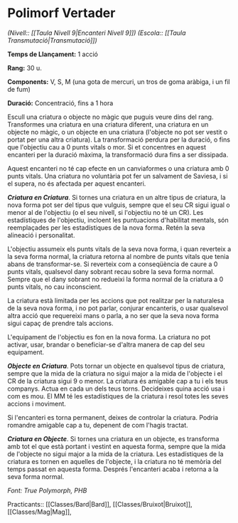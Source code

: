 # Polimorf Vertader

*(Nivell:: [[Taula Nivell 9|Encanteri Nivell 9]]) (Escola:: [[Taula Transmutació|Transmutació]])*

**Temps de Llançament:** 1 acció

**Rang:** 30 u.

**Components:** V, S, M (una gota de mercuri, un tros de goma aràbiga, i un fil de fum)

**Duració:** Concentració, fins a 1 hora

Escull una criatura o objecte no màgic que puguis veure dins del rang. Transformes una criatura en una criatura diferent, una criatura en un objecte no màgic, o un objecte en una criatura (l'objecte no pot ser vestit o portat per una altra criatura). La transformació perdura per la duració, o fins que l'objectiu cau a 0 punts vitals o mor. Si et concentres en aquest encanteri per la duració màxima, la transformació dura fins a ser dissipada.

Aquest encanteri no té cap efecte en un canviaformes o una criatura amb 0 punts vitals. Una criatura no voluntària pot fer un salvament de Saviesa, i si el supera, no és afectada per aquest encanteri.

***Criatura en Criatura***. Si tornes una criatura en un altre tipus de criatura, la nova forma pot ser del tipus que vulguis, sempre que el seu CR sigui igual o menor al de l'objectiu (o el seu nivell, si l'objectiu no té un CR). Les estadístiques de l'objectiu, incloent les puntuacions d'habilitat mentals, són reemplaçades per les estadístiques de la nova forma. Retén la seva alineació i personalitat.

L'objectiu assumeix els punts vitals de la seva nova forma, i quan reverteix a la seva forma normal, la criatura retorna al nombre de punts vitals que tenia abans de transformar-se. Si reverteix com a conseqüència de caure a 0 punts vitals, qualsevol dany sobrant recau sobre la seva forma normal. Sempre que el dany sobrant no redueixi la forma normal de la criatura a 0 punts vitals, no cau inconscient.

La criatura està limitada per les accions que pot realitzar per la naturalesa de la seva nova forma, i no pot parlar, conjurar encanteris, o usar qualsevol altra acció que requereixi mans o parla, a no ser que la seva nova forma sigui capaç de prendre tals accions.

L'equipament de l'objectiu es fon en la nova forma. La criatura no pot activar, usar, brandar o beneficiar-se d'altra manera de cap del seu equipament.

***Objecte en Criatura***. Pots tornar un objecte en qualsevol tipus de criatura, sempre que la mida de la criatura no sigui major a la mida de l'objecte i el CR de la criatura sigui 9 o menor. La criatura és amigable cap a tu i els teus companys. Actua en cada un dels teus torns. Decideixes quina acció usa i com es mou. El MM té les estadístiques de la criatura i resol totes les seves accions i moviment.

Si l'encanteri es torna permanent, deixes de controlar la criatura. Podria romandre amigable cap a tu, depenent de com l'hagis tractat.

***Criatura en Objecte***. Si tornes una criatura en un objecte, es transforma amb tot el que està portant i vestint en aquesta forma, sempre que la mida de l'objecte no sigui major a la mida de la criatura. Les estadístiques de la criatura es tornen en aquelles de l'objecte, i la criatura no té memòria del temps passat en aquesta forma. Després l'encanteri acaba i retorna a la seva forma normal.


*Font: True Polymorph, PHB*



Practicants:: [[Classes/Bard|Bard]], [[Classes/Bruixot|Bruixot]], [[Classes/Mag|Mag]],